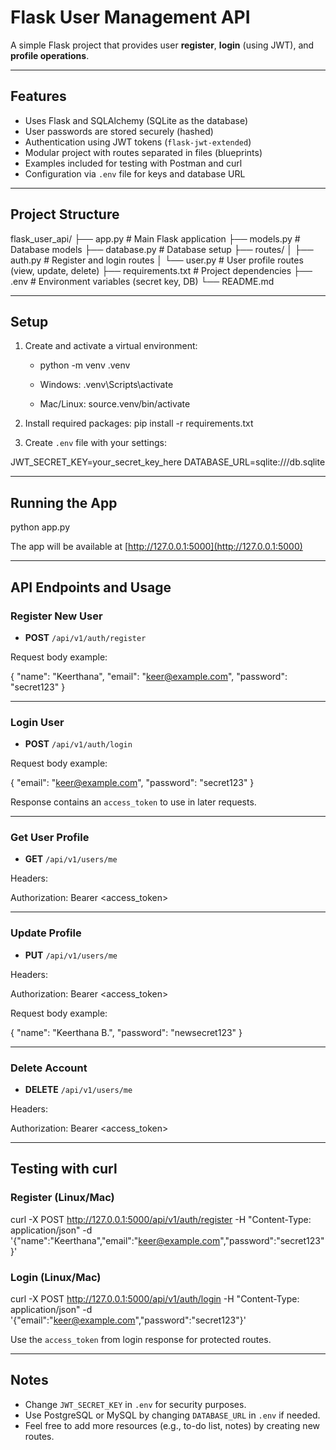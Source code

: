 # Flask User Management API

A simple Flask project that provides user **register**, **login** (using JWT), and **profile operations**.

---

## Features

- Uses Flask and SQLAlchemy (SQLite as the database)
- User passwords are stored securely (hashed)
- Authentication using JWT tokens (`flask-jwt-extended`)
- Modular project with routes separated in files (blueprints)
- Examples included for testing with Postman and curl
- Configuration via `.env` file for keys and database URL

---

## Project Structure
flask_user_api/
├── app.py              # Main Flask application
├── models.py           # Database models
├── database.py         # Database setup
├── routes/
│   ├── auth.py         # Register and login routes
│   └── user.py         # User profile routes (view, update, delete)
├── requirements.txt    # Project dependencies
├── .env                # Environment variables (secret key, DB)
└── README.md


---

## Setup

1. Create and activate a virtual environment:

      - python -m venv .venv

      - Windows:
         .venv\Scripts\activate

      - Mac/Linux:
         source.venv/bin/activate


2. Install required packages:
   pip install -r requirements.txt


3. Create `.env` file with your settings:

JWT_SECRET_KEY=your_secret_key_here
DATABASE_URL=sqlite:///db.sqlite


---

## Running the App

python app.py



The app will be available at [http://127.0.0.1:5000](http://127.0.0.1:5000)

---

## API Endpoints and Usage

### Register New User

- **POST** `/api/v1/auth/register`

Request body example:

{
"name": "Keerthana",
"email": "keer@example.com",
"password": "secret123"
}


---

### Login User

- **POST** `/api/v1/auth/login`

Request body example:

{
"email": "keer@example.com",
"password": "secret123"
}


Response contains an `access_token` to use in later requests.

---

### Get User Profile

- **GET** `/api/v1/users/me`

Headers:

Authorization: Bearer <access_token>


---

### Update Profile

- **PUT** `/api/v1/users/me`

Headers:

Authorization: Bearer <access_token>


Request body example:

{
"name": "Keerthana B.",
"password": "newsecret123"
}


---

### Delete Account

- **DELETE** `/api/v1/users/me`

Headers:

Authorization: Bearer <access_token>

---

## Testing with curl

### Register (Linux/Mac)

curl -X POST http://127.0.0.1:5000/api/v1/auth/register
-H "Content-Type: application/json"
-d '{"name":"Keerthana","email":"keer@example.com","password":"secret123"}'



### Login (Linux/Mac)

curl -X POST http://127.0.0.1:5000/api/v1/auth/login
-H "Content-Type: application/json"
-d '{"email":"keer@example.com","password":"secret123"}'


Use the `access_token` from login response for protected routes.

---

## Notes

- Change `JWT_SECRET_KEY` in `.env` for security purposes.
- Use PostgreSQL or MySQL by changing `DATABASE_URL` in `.env` if needed.
- Feel free to add more resources (e.g., to-do list, notes) by creating new routes.
